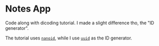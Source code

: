 # Notes App

Code along with dicoding tutorial. I made a slight difference tho, the "ID generator".

The tutorial uses [`nanoid`](https://www.npmjs.com/package/nanoid), while I use [`uuid`](https://www.npmjs.com/package/uuid) as the ID generator.
